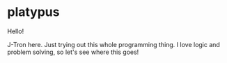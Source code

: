 # platypus

Hello!

J-Tron here. Just trying out this whole programming thing. I love logic and problem solving, so let's see where this goes!

